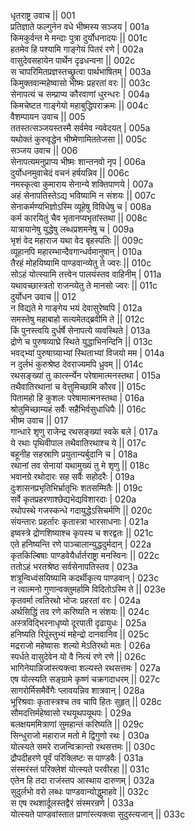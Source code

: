 धृतराष्ट्र उवाच ||	001    
प्रतिज्ञाते फल्गुनेन वधे भीष्मस्य सञ्जय |	001a  
किमकुर्वन्त मे मन्दाः पुत्रा दुर्योधनादयः ||	001c  
हतमेव हि पश्यामि गाङ्गेयं पितरं रणे |	002a  
वासुदेवसहायेन पार्थेन दृढधन्वना ||	002c  
स चापरिमितप्रज्ञस्तच्छ्रुत्वा पार्थभाषितम् |	003a  
किमुक्तवान्महेष्वासो भीष्मः प्रहरतां वरः ||	003c  
सेनापत्यं च सम्प्राप्य कौरवाणां धुरन्धरः |	004a  
किमचेष्टत गाङ्गेयो महाबुद्धिपराक्रमः ||	004c  
वैशम्पायन उवाच ||	005    
ततस्तत्सञ्जयस्तस्मै सर्वमेव न्यवेदयत् |	005a  
यथोक्तं कुरुवृद्धेन भीष्मेणामिततेजसा ||	005c  
सञ्जय उवाच ||	006    
सेनापत्यमनुप्राप्य भीष्मः शान्तनवो नृप |	006a  
दुर्योधनमुवाचेदं वचनं हर्षयन्निव ||	006c  
नमस्कृत्वा कुमाराय सेनान्ये शक्तिपाणये |	007a  
अहं सेनापतिस्तेऽद्य भविष्यामि न संशयः ||	007c  
सेनाकर्मण्यभिज्ञोऽस्मि व्यूहेषु विविधेषु च |	008a  
कर्म कारयितुं चैव भृतानप्यभृतांस्तथा ||	008c  
यात्रायानेषु युद्धेषु लब्धप्रशमनेषु च |	009a  
भृशं वेद महाराज यथा वेद बृहस्पतिः ||	009c  
व्यूहानपि महारम्भान्दैवगान्धर्वमानुषान् |	010a  
तैरहं मोहयिष्यामि पाण्डवान्व्येतु ते ज्वरः ||	010c  
सोऽहं योत्स्यामि तत्त्वेन पालयंस्तव वाहिनीम् |	011a  
यथावच्छास्त्रतो राजन्व्येतु ते मानसो ज्वरः ||	011c  
दुर्योधन उवाच ||	012    
न विद्यते मे गाङ्गेय भयं देवासुरेष्वपि |	012a  
समस्तेषु महाबाहो सत्यमेतद्ब्रवीमि ते ||	012c  
किं पुनस्त्वयि दुर्धर्षे सेनापत्ये व्यवस्थिते |	013a  
द्रोणे च पुरुषव्याघ्रे स्थिते युद्धाभिनन्दिनि ||	013c  
भवद्भ्यां पुरुषाग्र्याभ्यां स्थिताभ्यां विजयो मम | 	014a  
न दुर्लभं कुरुश्रेष्ठ देवराज्यमपि ध्रुवम्  ||	014c  
रथसङ्ख्यां तु कार्त्स्न्येन परेषामात्मनस्तथा | 	015a  
तथैवातिरथानां च वेत्तुमिच्छामि कौरव ||	015c  
पितामहो हि कुशलः परेषामात्मनस्तथा |	016a  
श्रोतुमिच्छाम्यहं सर्वैः सहैभिर्वसुधाधिपैः ||	016c  
भीष्म उवाच ||	017    
गान्धारे शृणु राजेन्द्र रथसङ्ख्यां स्वके बले |	017a  
ये रथाः पृथिवीपाल तथैवातिरथाश्च ये ||	017c  
बहूनीह सहस्राणि प्रयुतान्यर्बुदानि च |	018a  
रथानां तव सेनायां यथामुख्यं तु मे शृणु || 	018c  
भवानग्रे रथोदारः सह सर्वैः सहोदरैः |	019a  
दुःशासनप्रभृतिभिर्भ्रातृभिः शतसम्मितैः ||	019c  
सर्वे कृतप्रहरणाश्छेद्यभेद्यविशारदाः |	020a  
रथोपस्थे गजस्कन्धे गदायुद्धेऽसिचर्मणि ||	020c  
संयन्तारः प्रहर्तारः कृतास्त्रा भारसाधनाः |	021a  
इष्वस्त्रे द्रोणशिष्याश्च कृपस्य च शरद्वतः ||	021c  
एते हनिष्यन्ति रणे पाञ्चालान्युद्धदुर्मदान् |	022a  
कृतकिल्बिषाः पाण्डवेयैर्धार्तराष्ट्रा मनस्विनः || 	022c  
ततोऽहं भरतश्रेष्ठ सर्वसेनापतिस्तव |	023a  
शत्रून्विध्वंसयिष्यामि कदर्थीकृत्य पाण्डवान् |	023c  
न त्वात्मनो गुणान्वक्तुमर्हामि विदितोऽस्मि ते || 	023e   
कृतवर्मा त्वतिरथो भोजः प्रहरतां वरः |	024a  
अर्थसिद्धिं तव रणे करिष्यति न संशयः ||	024c  
अस्त्रविद्भिरनाधृष्यो दूरपाती दृढायुधः |	025a  
हनिष्यति रिपूंस्तुभ्यं महेन्द्रो दानवानिव ||	025c  
मद्रराजो महेष्वासः शल्यो मेऽतिरथो मतः |	026a  
स्पर्धते वासुदेवेन यो वै नित्यं रणे रणे ||	026c  
भागिनेयान्निजांस्त्यक्त्वा शल्यस्ते रथसत्तमः |	027a  
एष योत्स्यति सङ्ग्रामे कृष्णं चक्रगदाधरम् || 	027c  
सागरोर्मिसमैर्वेगैः प्लावयन्निव शात्रवान् |	028a  
भूरिश्रवाः कृतास्त्रश्च तव चापि हितः सुहृत् || 	028c  
सौमदत्तिर्महेष्वासो रथयूथपयूथपः |	029a  
बलक्षयममित्राणां सुमहान्तं करिष्यति ||	029c  
सिन्धुराजो महाराज मतो मे द्विगुणो रथः |	030a  
योत्स्यते समरे राजन्विक्रान्तो रथसत्तमः || 	030c  
द्रौपदीहरणे पूर्वं परिक्लिष्टः स पाण्डवैः |	031a  
संस्मरंस्तं परिक्लेशं योत्स्यते परवीरहा ||	031c  
एतेन हि तदा राजंस्तप आस्थाय दारुणम् |	032a  
सुदुर्लभो वरो लब्धः पाण्डवान्योद्धुमाहवे || 	032c  
स एष रथशार्दूलस्तद्वैरं संस्मरन्रणे |	033a  
योत्स्यते पाण्डवांस्तात प्राणांस्त्यक्त्वा सुदुस्त्यजान् ||	033c  
